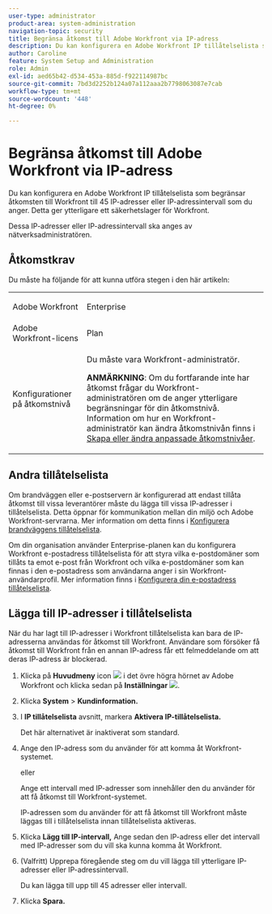 ```yaml
---
user-type: administrator
product-area: system-administration
navigation-topic: security
title: Begränsa åtkomst till Adobe Workfront via IP-adress
description: Du kan konfigurera en Adobe Workfront IP tillåtelselista som begränsar åtkomsten till Workfront till 45 IP-adresser eller IP-adressintervall som du anger. Detta ger ytterligare ett säkerhetslager för Workfront.
author: Caroline
feature: System Setup and Administration
role: Admin
exl-id: aed65b42-d534-453a-885d-f922114987bc
source-git-commit: 7bd3d2252b124a07a112aaa2b7798063087e7cab
workflow-type: tm+mt
source-wordcount: '448'
ht-degree: 0%

---
```


# Begränsa åtkomst till Adobe Workfront via IP-adress

Du kan konfigurera en Adobe Workfront IP tillåtelselista som begränsar åtkomsten till Workfront till 45 IP-adresser eller IP-adressintervall som du anger. Detta ger ytterligare ett säkerhetslager för Workfront.

Dessa IP-adresser eller IP-adressintervall ska anges av nätverksadministratören.

## Åtkomstkrav

Du måste ha följande för att kunna utföra stegen i den här artikeln:

<table style="table-layout:auto"> 
 <col> 
 <col> 
 <tbody> 
  <tr> 
   <td role="rowheader">Adobe Workfront</td> 
   <td> <p>Enterprise</p> </td> 
  </tr> 
  <tr> 
   <td role="rowheader">Adobe Workfront-licens</td> 
   <td>Plan</td> 
  </tr> 
  <tr> 
   <td role="rowheader">Konfigurationer på åtkomstnivå</td> 
   <td> <p>Du måste vara Workfront-administratör.</p> <p><b>ANMÄRKNING</b>: Om du fortfarande inte har åtkomst frågar du Workfront-administratören om de anger ytterligare begränsningar för din åtkomstnivå. Information om hur en Workfront-administratör kan ändra åtkomstnivån finns i <a href="../../../administration-and-setup/add-users/configure-and-grant-access/create-modify-access-levels.md" class="MCXref xref">Skapa eller ändra anpassade åtkomstnivåer</a>.</p> </td> 
  </tr> 
 </tbody> 
</table>

## Andra tillåtelselista

Om brandväggen eller e-postservern är konfigurerad att endast tillåta åtkomst till vissa leverantörer måste du lägga till vissa IP-adresser i tillåtelselista. Detta öppnar för kommunikation mellan din miljö och Adobe Workfront-servrarna. Mer information om detta finns i [Konfigurera brandväggens tillåtelselista](../../../administration-and-setup/get-started-wf-administration/configure-your-firewall.md).

Om din organisation använder Enterprise-planen kan du konfigurera Workfront e-postadress tillåtelselista för att styra vilka e-postdomäner som tillåts ta emot e-post från Workfront och vilka e-postdomäner som kan finnas i den e-postadress som användarna anger i sin Workfront-användarprofil. Mer information finns i [Konfigurera din e-postadress tillåtelselista](../../../administration-and-setup/get-started-wf-administration/configure-your-email-allowlist.md).

## Lägga till IP-adresser i tillåtelselista

När du har lagt till IP-adresser i Workfront tillåtelselista kan bara de IP-adresserna användas för åtkomst till Workfront. Användare som försöker få åtkomst till Workfront från en annan IP-adress får ett felmeddelande om att deras IP-adress är blockerad.

1. Klicka på **Huvudmeny** icon ![](assets/main-menu-icon.png) i det övre högra hörnet av Adobe Workfront och klicka sedan på **Inställningar** ![](assets/gear-icon-settings.png).

1. Klicka **System** > **Kundinformation.**

1. I **IP tillåtelselista** avsnitt, markera **Aktivera IP-tillåtelselista.**

   Det här alternativet är inaktiverat som standard.

1. Ange den IP-adress som du använder för att komma åt Workfront-systemet.

   eller

   Ange ett intervall med IP-adresser som innehåller den du använder för att få åtkomst till Workfront-systemet.

   IP-adressen som du använder för att få åtkomst till Workfront måste läggas till i tillåtelselista innan tillåtelselista aktiveras.

1. Klicka **Lägg till IP-intervall,** Ange sedan den IP-adress eller det intervall med IP-adresser som du vill ska kunna komma åt Workfront.
1. (Valfritt) Upprepa föregående steg om du vill lägga till ytterligare IP-adresser eller IP-adressintervall.

   Du kan lägga till upp till 45 adresser eller intervall.

1. Klicka **Spara.**
